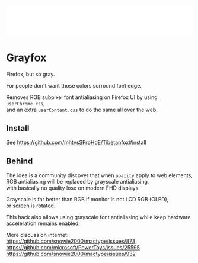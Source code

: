 ![](https://raw.githubusercontent.com/mhtvsSFrpHdE/contact-me/master/AboutIssue.svg)

# Grayfox

Firefox, but so gray.

For people don't want those colors surround font edge.

Removes RGB subpixel font antialiasing on Firefox UI by using `userChrome.css`,  
and an extra `userContent.css` to do the same all over the web.

## Install

See https://github.com/mhtvsSFrpHdE/Tibetanfox#install

## Behind

The idea is a community discover that when `opacity` apply to web elements,  
RGB antialiasing will be replaced by grayscale antialiasing,  
with basically no quality lose on modern FHD displays.

Grayscale is far better than RGB if monitor is not LCD RGB (OLED),  
or screen is rotated.

This hack also allows using grayscale font antialiasing while keep hardware acceleration remains enabled.

More discuss on internet:  
https://github.com/snowie2000/mactype/issues/873  
https://github.com/microsoft/PowerToys/issues/25595  
https://github.com/snowie2000/mactype/issues/932
